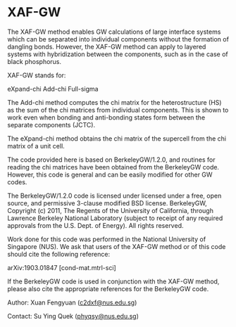 # XAF-GW
The XAF-GW method enables GW calculations of large interface systems which can be separated into individual components without the formation of dangling bonds. However, the XAF-GW method can apply to layered systems with hybridization between the components, such as in the case of black phosphorus. 

XAF-GW stands for:

eXpand-chi
Add-chi
Full-sigma

The Add-chi method computes the chi matrix for the heterostructure (HS) as the sum of the chi matrices from individual components. This is shown to work even when bonding and anti-bonding states form between the separate components (JCTC).

The eXpand-chi method obtains the chi matrix of the supercell from the chi matrix of a unit cell.

The code provided here is based on BerkeleyGW/1.2.0, and routines for reading the chi matrices have been obtained from the BerkeleyGW code. However, this code is general and can be easily modified for other GW codes.

The BerkeleyGW/1.2.0 code is licensed under licensed under a free, open source, and permissive 3-clause modified BSD license.
BerkeleyGW, Copyright (c) 2011, The Regents of the University of California, through Lawrence Berkeley National Laboratory (subject to receipt of any required approvals from the U.S. Dept. of Energy). All rights reserved.

Work done for this code was performed in the National University of Singapore (NUS). We ask that users of the XAF-GW method or of this code should cite the following reference:

arXiv:1903.01847 [cond-mat.mtrl-sci]

If the BerkeleyGW code is used in conjunction with the XAF-GW method, please also cite the appropriate references for the BerkeleyGW code.

Author: Xuan Fengyuan (c2dxf@nus.edu.sg)

Contact: Su Ying Quek (phyqsy@nus.edu.sg) 
